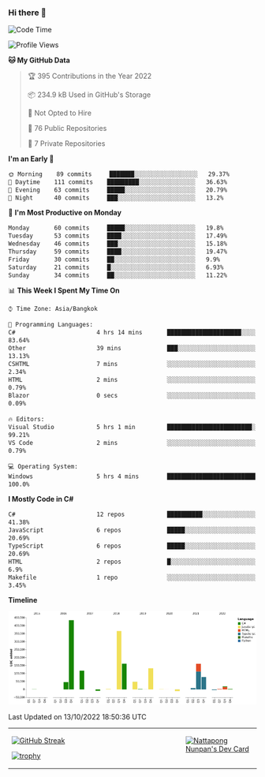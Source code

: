 ### Hi there 👋

<!--START_SECTION:waka-->
![Code Time](http://img.shields.io/badge/Code%20Time-315%20hrs%2031%20mins-blue)

![Profile Views](http://img.shields.io/badge/Profile%20Views-0-blue)

**🐱 My GitHub Data** 

> 🏆 395 Contributions in the Year 2022
 > 
> 📦 234.9 kB Used in GitHub's Storage 
 > 
> 🚫 Not Opted to Hire
 > 
> 📜 76 Public Repositories 
 > 
> 🔑 7 Private Repositories  
 > 
**I'm an Early 🐤** 

```text
🌞 Morning    89 commits     ███████░░░░░░░░░░░░░░░░░░   29.37% 
🌆 Daytime    111 commits    █████████░░░░░░░░░░░░░░░░   36.63% 
🌃 Evening    63 commits     █████░░░░░░░░░░░░░░░░░░░░   20.79% 
🌙 Night      40 commits     ███░░░░░░░░░░░░░░░░░░░░░░   13.2%

```
📅 **I'm Most Productive on Monday** 

```text
Monday       60 commits     █████░░░░░░░░░░░░░░░░░░░░   19.8% 
Tuesday      53 commits     ████░░░░░░░░░░░░░░░░░░░░░   17.49% 
Wednesday    46 commits     ███░░░░░░░░░░░░░░░░░░░░░░   15.18% 
Thursday     59 commits     ████░░░░░░░░░░░░░░░░░░░░░   19.47% 
Friday       30 commits     ██░░░░░░░░░░░░░░░░░░░░░░░   9.9% 
Saturday     21 commits     █░░░░░░░░░░░░░░░░░░░░░░░░   6.93% 
Sunday       34 commits     ██░░░░░░░░░░░░░░░░░░░░░░░   11.22%

```


📊 **This Week I Spent My Time On** 

```text
⌚︎ Time Zone: Asia/Bangkok

💬 Programming Languages: 
C#                       4 hrs 14 mins       █████████████████████░░░░   83.64% 
Other                    39 mins             ███░░░░░░░░░░░░░░░░░░░░░░   13.13% 
CSHTML                   7 mins              ░░░░░░░░░░░░░░░░░░░░░░░░░   2.34% 
HTML                     2 mins              ░░░░░░░░░░░░░░░░░░░░░░░░░   0.79% 
Blazor                   0 secs              ░░░░░░░░░░░░░░░░░░░░░░░░░   0.09%

🔥 Editors: 
Visual Studio            5 hrs 1 min         ████████████████████████░   99.21% 
VS Code                  2 mins              ░░░░░░░░░░░░░░░░░░░░░░░░░   0.79%

💻 Operating System: 
Windows                  5 hrs 4 mins        █████████████████████████   100.0%

```

**I Mostly Code in C#** 

```text
C#                       12 repos            ██████████░░░░░░░░░░░░░░░   41.38% 
JavaScript               6 repos             █████░░░░░░░░░░░░░░░░░░░░   20.69% 
TypeScript               6 repos             █████░░░░░░░░░░░░░░░░░░░░   20.69% 
HTML                     2 repos             █░░░░░░░░░░░░░░░░░░░░░░░░   6.9% 
Makefile                 1 repo              ░░░░░░░░░░░░░░░░░░░░░░░░░   3.45%

```


**Timeline**

![Chart not found](https://raw.githubusercontent.com/aixasz/aixasz/main/charts/bar_graph.png) 


 Last Updated on 13/10/2022 18:50:36 UTC
<!--END_SECTION:waka-->

<table>
<tr>
<td width="70%" valign="top">
 
 [![GitHub Streak](http://github-readme-streak-stats.herokuapp.com?user=aixasz&theme=github-dark&hide_border=true&date_format=%5BY%20%5DM%20j)](https://git.io/streak-stats)

 [![trophy](https://github-profile-trophy.vercel.app/?username=aixasz&theme=onedark)](https://github.com/ryo-ma/github-profile-trophy)
 </td>
<td width="30%" valign="top">
 
<a href="https://app.daily.dev/aixasz"><img src="https://api.daily.dev/devcards/403207936e6547c9a85ea449e9f3abe8.png?r=re8" alt="Nattapong Nunpan's Dev Card"/></a>

 </td>
</tr>
</table>
 
